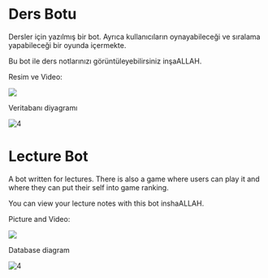 # Ders Botu
Dersler için yazılmış bir bot. Ayrıca kullanıcıların oynayabileceği ve sıralama yapabileceği bir oyunda içermekte.

Bu bot ile ders notlarınızı görüntüleyebilirsiniz inşaALLAH.

Resim ve Video:

![](ornek.gif)

Veritabanı diyagramı

![4](https://user-images.githubusercontent.com/38917909/74282843-e8a3b300-4d31-11ea-80c4-865d4ba1d0cd.png)

# Lecture Bot

A bot written for lectures. There is also a game where users can play it and where they can put their self into game ranking.

You can view your lecture notes with this bot inshaALLAH.

Picture and Video:

![](ornek.gif)

Database diagram

![4](https://user-images.githubusercontent.com/38917909/74282843-e8a3b300-4d31-11ea-80c4-865d4ba1d0cd.png)
